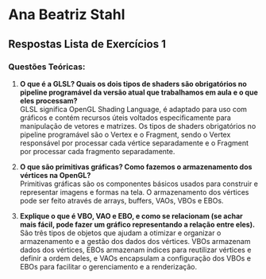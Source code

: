 # Ana Beatriz Stahl

## Respostas Lista de Exercícios 1

### Questões Teóricas:

1. **O que é a GLSL? Quais os dois tipos de shaders são obrigatórios no pipeline programável
da versão atual que trabalhamos em aula e o que eles processam?** <br>
  GLSL significa OpenGL Shading Language, é adaptado para uso com gráficos e contém recursos úteis voltados especificamente para manipulação de vetores e matrizes. Os tipos de shaders obrigatórios no pipeline programável são o Vertex e o Fragment, sendo o Vertex responsável por processar cada vértice separadamente e o Fragment por processar cada fragmento separadamente.

3. **O que são primitivas gráficas? Como fazemos o armazenamento dos vértices na OpenGL?** <br>
  Primitivas gráficas são os componentes básicos usados para construir e representar imagens e formas na tela. O armazenamento dos vértices pode ser feito através de arrays, buffers, VAOs, VBOs e EBOs.

3. **Explique o que é VBO, VAO e EBO, e como se relacionam (se achar mais fácil, pode fazer
um gráfico representando a relação entre eles).** <br>
  São três tipos de objetos que ajudam a otimizar e organizar o armazenamento e a gestão dos dados dos vértices. VBOs armazenam dados dos vértices, EBOs armazenam índices para reutilizar vértices e definir a ordem deles, e VAOs encapsulam a configuração dos VBOs e EBOs para facilitar o gerenciamento e a renderização.
